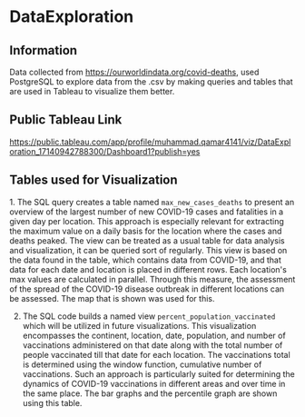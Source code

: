 # DataExploration

## Information

Data collected from https://ourworldindata.org/covid-deaths, used PostgreSQL to explore data from the .csv by making queries and tables that are used in Tableau to visualize them better.

## Public Tableau Link

https://public.tableau.com/app/profile/muhammad.qamar4141/viz/DataExploration_17140942788300/Dashboard1?publish=yes 

## Tables used for Visualization

⁤1. The SQL query creates a table named `max_new_cases_deaths` to present an overview of the largest number of new COVID-19 cases and fatalities in a given day per location. ⁤⁤This approach is especially relevant for extracting the maximum value on a daily basis for the location where the cases and deaths peaked. ⁤⁤The view can be treated as a usual table for data analysis and visualization, it can be queried sort of regularly. ⁤⁤This view is based on the data found in the table, which contains data from COVID-19, and that data for each date and location is placed in different rows. ⁤⁤Each location's max values are calculated in parallel. ⁤⁤Through this measure, the assessment of the spread of the COVID-19 disease outbreak in different locations can be assessed. ⁤The map that is shown was used for this.



2. ⁤The SQL code builds a named view `percent_population_vaccinated` which will be utilized in future visualizations. ⁤⁤This visualization encompasses the continent, location, date, population, and number of vaccinations administered on that date along with the total number of people vaccinated till that date for each location. ⁤⁤The vaccinations total is determined using the window function, cumulative number of vaccinations. ⁤⁤Such an approach is particularly suited for determining the dynamics of COVID-19 vaccinations in different areas and over time in the same place. ⁤The bar graphs and the percentile graph are shown using this table.
